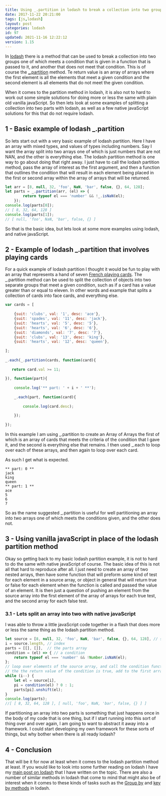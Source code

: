 ```yaml
---
title: Using _.partition in lodash to break a collection into two groups
date: 2017-11-22 20:21:00
tags: [js,lodash]
layout: post
categories: lodash
id: 97
updated: 2021-11-16 12:22:12
version: 1.15
---
```


In [lodash](http://lodash.com/) there is a method that can be used to break a collection into two groups one of which meets a condition that is given in a function that is passed to it, and another that does not meet that condition. This is of course the [\_.partition](https://lodash.com/docs/4.17.4#partition) method. Te return value is an array of arrays where the first element is all the elements that meet a given condition and the second element is all elements that do not meet the given condition.

When it comes to the partition method in lodash, it is also not to hard to work out some simple solutions for doing more or less the same with plain old vanilla javaScript. So then lets look at some examples of splitting a collection into two parts with lodash, as well as a few native javaScript solutions for this that do not require lodash.

<!-- more -->

## 1 - Basic example of lodash \_.partition

So lets start out with a very basic example of lodash partition. Here I have an array with mixed types, and values of types including numbers. Say I want the array split into two arrays one of which is just numbers that are not NAN, and the other is everything else. The lodash partition method is one way to go about doing that right away. I just have to call the lodash partition method, pass the array of interest as the first argument, and then a function that outlines the condition that will result in each element being placed in the first or second array within the array of arrays that will be returned.

```js
let arr = [8, null, 32, 'foo', NaN, 'bar', false, {}, 64, 128];
let parts = _.partition(arr, (el) => {
        return typeof el === 'number' && !_.isNaN(el);
    });
console.log(parts[0]);
// [ 8, 32, 64, 128 ]
console.log(parts[1]);
// [ null, 'foo', NaN, 'bar', false, {} ] 
```

So that is the basic idea, but lets look at some more examples using lodash, and native javaScript.

## 2 - Example of lodash \_.partition that involves playing cards

For a quick example of lodash partition I thought it would be fun to play with an array that represents a hand of seven [French playing cards](https://en.wikipedia.org/wiki/French_playing_cards). The \_.partition method can be used to split the collection of objects into two separate groups that meet a given condition, such as if a card has a value greater than or equal to eleven. In other words and example that splits a collection of cards into face cards, and everything else.

```js
var cards = [
 
    {suit: 'clubs', val: '1', desc: 'ace'},
    {suit: 'spades', val: '11', desc: 'jack'},
    {suit: 'hearts', val: '5', desc: '5'},
    {suit: 'hearts', val: '6', desc: '6'},
    {suit: 'diamonds', val: '7', desc: '7'},
    {suit: 'clubs', val: '13', desc: 'king'},
    {suit: 'hearts', val: '12', desc: 'queen'},
 
];
 
_.each(_.partition(cards, function(card){
 
   return card.val >= 11;
 
}), function(part){
 
    console.log('** part: ' + i + ' **');
 
    _.each(part, function(card){
 
        console.log(card.desc);
 
    });
 
});
```

In this example I am using \_.partition to create an Array of Arrays the first of which is an array of cards that meets the criteria of the condition that I gave it, and the second is everything else that remains. I then used \_.each to loop over each of these arrays, and then again to loop over each card.

As such I get what is expected.
```
** part: 0 **
jack
king
queen
** part: 1 **
ace
5
6
7
```

So as the name suggested \_.partition is useful for well partitioning an array into two arrays one of which meets the conditions given, and the other does not.

## 3 - Using vanilla javaScript in place of the lodash partition method

Okay so getting back to my basic lodash partition example, it is not to hard to do the same with native javaScript of course.  The basic idea of this is not all that hard to reproduce after all. I just need to create an array of two nested arrays, then have some function that will preform some kind of test for each element in a source array, or object in general that will return true or false for each element when the function is called and passed the value of an element. It is then just a question of pushing an element from the source array into the first element of the array of arrays for each true test, and the second array for each false test.

### 3.1 - Lets split an array into two with native javaScript

I was able to throw a little javaScript code together in a flash that does more or less the same thing as the lodash partition method.

```js
let source = [8, null, 32, 'foo', NaN, 'bar', false, {}, 64, 128], // source array
i = source.length, // index
parts = [[], []],  // the parts array
condition = (el) => { // a condition
    return typeof el === 'number' && !Number.isNaN(el);
};
// loop over elements of the source array, and call the condition function for each
// the the return value of the condition is true, add to the first array, else the second
while (i--) {
    let el = source[i],
    pi = condition(el) ? 0 : 1;
    parts[pi].unshift(el);
}
console.log(parts);
//[ [ 8, 32, 64, 128 ], [ null, 'foo', NaN, 'bar', false, {} ] ]
```

If partitioning an array into two parts is something that just happens once in the body of my code that is one thing, but if I start running into this sort of thing over and over again, I am going to want to abstract it away into a framework. I could start developing my own framework for these sorts of things, but why bother when there is all ready lodash?

## 4 - Conclusion

That will be it for now at least when it comes to the lodash partition method at least. If you would like to look into some further reading on lodash I have my [main post on lodash](/2019/02/15/lodash) that I have written on the topic. There are also a number of similar methods in lodash that come to mind that might also be of interest when it comes to these kinds of tasks such as the [Group by](/2018/08/02/lodash_groupby/) and [key by methods](/2018/10/24/lodash_keyby) in lodash.

